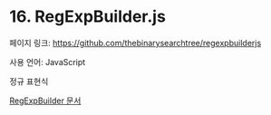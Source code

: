 # 16. RegExpBuilder.js

페이지 링크: https://github.com/thebinarysearchtree/regexpbuilderjs

사용 언어: JavaScript

정규 표현식

[RegExpBuilder 문서](https://github.com/thebinarysearchtree/regexpbuilderjs/wiki)
